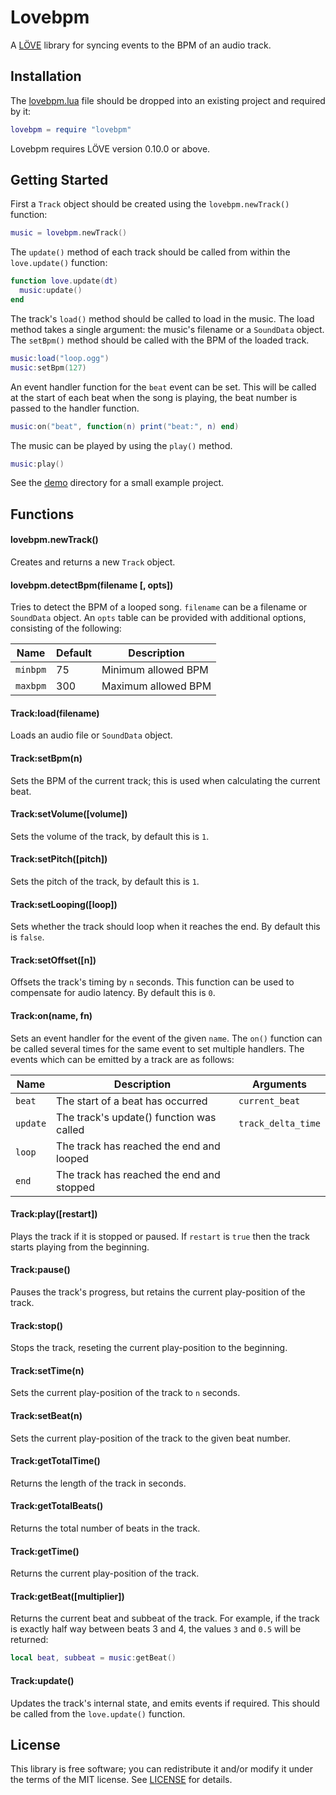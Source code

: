 # Lovebpm
A [LÖVE](https://love2d.org/) library for syncing events to the BPM of an audio
track.


## Installation
The [lovebpm.lua](lovebpm.lua?raw=1) file should be dropped into an existing
project and required by it:

```lua
lovebpm = require "lovebpm"
```

Lovebpm requires LÖVE version 0.10.0 or above.


## Getting Started
First a `Track` object should be created using the `lovebpm.newTrack()`
function:

```lua
music = lovebpm.newTrack()
```

The `update()` method of each track should be called from within the
`love.update()` function:

```lua
function love.update(dt)
  music:update()
end
```

The track's `load()` method should be called to load in the music. The load
method takes a single argument: the music's filename or a `SoundData` object.
The `setBpm()` method should be called with the BPM of the loaded track.

```lua
music:load("loop.ogg")
music:setBpm(127)
```

An event handler function for the `beat` event can be set. This will be called
at the start of each beat when the song is playing, the beat number is passed to
the handler function.

```lua
music:on("beat", function(n) print("beat:", n) end)
```

The music can be played by using the `play()` method.

```lua
music:play()
```

See the [demo](demo) directory for a small example project.


## Functions
#### lovebpm.newTrack()
Creates and returns a new `Track` object.

#### lovebpm.detectBpm(filename [, opts])
Tries to detect the BPM of a looped song. `filename` can be a filename or
`SoundData` object. An `opts` table can be provided with additional options,
consisting of the following:

 Name        | Default  | Description
-------------|----------|-------------------------------------------------------
 `minbpm`    | 75       | Minimum allowed BPM
 `maxbpm`    | 300      | Maximum allowed BPM

#### Track:load(filename)
Loads an audio file or `SoundData` object.

#### Track:setBpm(n)
Sets the BPM of the current track; this is used when calculating the current
beat.

#### Track:setVolume([volume])
Sets the volume of the track, by default this is `1`.

#### Track:setPitch([pitch])
Sets the pitch of the track, by default this is `1`.

#### Track:setLooping([loop])
Sets whether the track should loop when it reaches the end. By default this is
`false`.

#### Track:setOffset([n])
Offsets the track's timing by `n` seconds. This function can be used to
compensate for audio latency. By default this is `0`.

#### Track:on(name, fn)
Sets an event handler for the event of the given `name`. The `on()` function can
be called several times for the same event to set multiple handlers. The events
which can be emitted by a track are as follows:

 Name     | Description                                 | Arguments
----------|---------------------------------------------|-----------------------
 `beat`   | The start of a beat has occurred            | `current_beat`
 `update` | The track's update() function was called    | `track_delta_time`
 `loop`   | The track has reached the end and looped    |
 `end`    | The track has reached the end and stopped   |


#### Track:play([restart])
Plays the track if it is stopped or paused. If `restart` is `true` then the
track starts playing from the beginning.

#### Track:pause()
Pauses the track's progress, but retains the current play-position of the track.

#### Track:stop()
Stops the track, reseting the current play-position to the beginning.

#### Track:setTime(n)
Sets the current play-position of the track to `n` seconds.

#### Track:setBeat(n)
Sets the current play-position of the track to the given beat number.

#### Track:getTotalTime()
Returns the length of the track in seconds.

#### Track:getTotalBeats()
Returns the total number of beats in the track.

#### Track:getTime()
Returns the current play-position of the track.

#### Track:getBeat([multiplier])
Returns the current beat and subbeat of the track. For example, if the track is
exactly half way between beats 3 and 4, the values `3` and `0.5` will be
returned:

```lua
local beat, subbeat = music:getBeat()
```

#### Track:update()
Updates the track's internal state, and emits events if required. This should be
called from the `love.update()` function.


## License
This library is free software; you can redistribute it and/or modify it under
the terms of the MIT license. See [LICENSE](LICENSE) for details.
